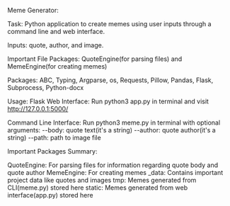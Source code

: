 Meme Generator:

Task: Python application to create memes using user inputs through a command line and web interface. 

Inputs: quote, author, and image.

Important File Packages: QuoteEngine(for parsing files) and MemeEngine(for creating memes)

Packages: ABC, Typing, Argparse, os, Requests, Pillow, Pandas, Flask, Subprocess, Python-docx

Usage: 
Flask Web Interface: Run python3 app.py in terminal and visit http://127.0.0.1:5000/

Command Line Interface: Run python3 meme.py in terminal with optional arguments:
--body: quote text(it's a string) 
--author: quote author(it's a string) 
--path: path to image file

Important Packages Summary:

QuoteEngine: For parsing files for information regarding quote body and quote author 
MemeEngine: For creating memes 
_data: Contains important project data like quotes and images 
tmp: Memes generated from CLI(meme.py) stored here
static: Memes generated from web interface(app.py) stored here


